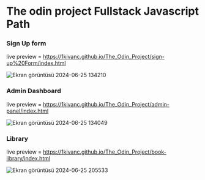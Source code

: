 # The odin project Fullstack Javascript Path

### Sign Up form 
live preview = https://1kivanc.github.io/The_Odin_Project/sign-up%20Form/index.html

![Ekran görüntüsü 2024-06-25 134210](https://github.com/1kivanc/The_Odin_Project/assets/87445533/7fcae8a8-c4a6-4735-bdcf-62329fb6e598)

### Admin Dashboard 
live preview = https://1kivanc.github.io/The_Odin_Project/admin-panel/index.html

![Ekran görüntüsü 2024-06-25 134049](https://github.com/1kivanc/The_Odin_Project/assets/87445533/cb562320-d89e-4428-879c-381f3f7e8ee4)

### Library 
live preview = https://1kivanc.github.io/The_Odin_Project/book-library/index.html

![Ekran görüntüsü 2024-06-25 205533](https://github.com/1kivanc/The_Odin_Project/assets/87445533/9585539c-f561-4f8c-8a1e-a9e6a267ef1e)



